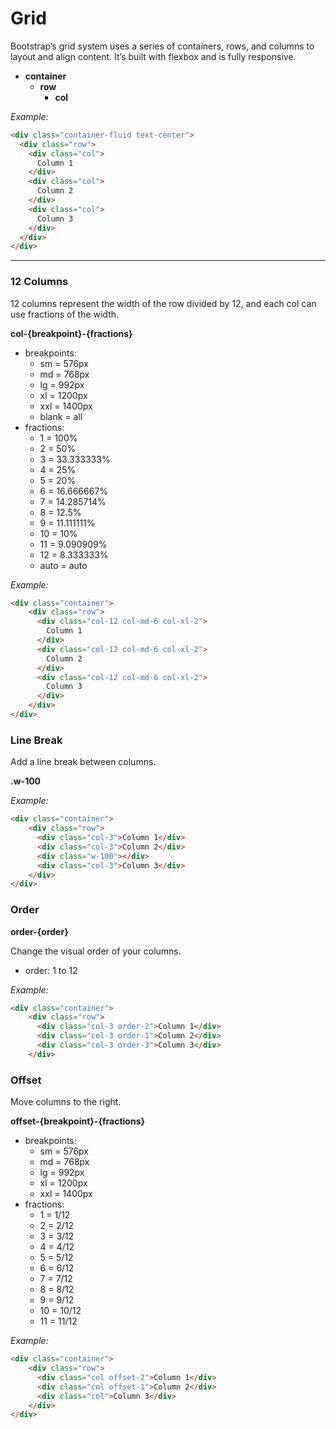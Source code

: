 # Grid

Bootstrap’s grid system uses a series of containers, rows, and columns to layout and align content. It’s built with flexbox and is fully responsive.

- **container**
    - **row**
        - **col**

*Example:*

```html
<div class="container-fluid text-center">
  <div class="row">
    <div class="col">
      Column 1
    </div>
    <div class="col">
      Column 2
    </div>
    <div class="col">
      Column 3
    </div>
  </div>
</div>
```

---

### 12 Columns

12 columns represent the width of the row divided by 12, and each col can use fractions of the width.

**col-{breakpoint}-{fractions}**

- breakpoints:
    - sm = 576px
    - md = 768px
    - lg = 992px
    - xl = 1200px
    - xxl = 1400px
    - blank = all
- fractions:
    - 1 = 100%
    - 2 = 50%
    - 3 = 33.333333%
    - 4 = 25%
    - 5 = 20%
    - 6 = 16.666667%
    - 7 = 14.285714%
    - 8 = 12.5%
    - 9 = 11.111111%
    - 10 = 10%
    - 11 = 9.090909%
    - 12 = 8.333333%
    - auto = auto

*Example:*

```html
<div class="container">
    <div class="row">
      <div class="col-12 col-md-6 col-xl-2">
        Column 1
      </div>
      <div class="col-12 col-md-6 col-xl-2">
        Column 2
      </div>
      <div class="col-12 col-md-6 col-xl-2">
        Column 3
      </div>
    </div>
</div>
```

### Line Break

Add a line break between columns.

**.w-100**

*Example:*

```html
<div class="container">
    <div class="row">
      <div class="col-3">Column 1</div>
      <div class="col-3">Column 2</div>
      <div class="w-100"></div>
      <div class="col-3">Column 3</div>
    </div>
</div>
```

### Order

**order-{order}**

Change the visual order of your columns.

- order: 1 to 12

*Example:*

```html
<div class="container">
    <div class="row">
      <div class="col-3 order-2">Column 1</div>
      <div class="col-3 order-1">Column 2</div>
      <div class="col-3 order-3">Column 3</div>
    </div>
```

### Offset

Move columns to the right.

**offset-{breakpoint}-{fractions}**

- breakpoints:
    - sm = 576px
    - md = 768px
    - lg = 992px
    - xl = 1200px
    - xxl = 1400px
- fractions:
    - 1 = 1/12
    - 2 = 2/12
    - 3 = 3/12
    - 4 = 4/12
    - 5 = 5/12
    - 6 = 6/12
    - 7 = 7/12
    - 8 = 8/12
    - 9 = 9/12
    - 10 = 10/12
    - 11 = 11/12

*Example:*

```html
<div class="container">
    <div class="row">
      <div class="col offset-2">Column 1</div>
      <div class="col offset-1">Column 2</div>
      <div class="col">Column 3</div>
    </div>
</div>
```